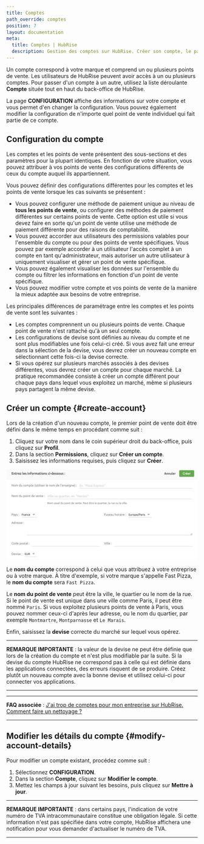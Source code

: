 ```yaml
---
title: Comptes
path_override: comptes
position: 7
layout: documentation
meta:
  title: Comptes | HubRise
  description: Gestion des comptes sur HubRise. Créer son compte, le paramétrer et le modifier. Conventions de nommage d'un compte HubRise pour faciliter le travail de support.
---
```


Un compte correspond à votre marque et comprend un ou plusieurs points de vente. Les utilisateurs de HubRise peuvent avoir accès à un ou plusieurs comptes. Pour passer d'un compte à un autre, utilisez la liste déroulante **Compte** située tout en haut du back-office de HubRise.

La page **CONFIGURATION** affiche des informations sur votre compte et vous permet d'en changer la configuration. Vous pouvez également modifier la configuration de n'importe quel point de vente individuel qui fait partie de ce compte.

## Configuration du compte

Les comptes et les points de vente présentent des sous-sections et des paramètres pour la plupart identiques. En fonction de votre situation, vous pouvez attribuer à vos points de vente des configurations différents de ceux du compte auquel ils appartiennent.

Vous pouvez définir des configurations différentes pour les comptes et les points de vente lorsque les cas suivants se présentent :

- Vous pouvez configurer une méthode de paiement unique au niveau de **tous les points de vente**, ou configurer des méthodes de paiement différentes sur certains points de vente. Cette option est utile si vous devez faire en sorte qu'un point de vente utilise une méthode de paiement différente pour des raisons de comptabilité.
- Vous pouvez accorder aux utilisateurs des permissions valables pour l'ensemble du compte ou pour des points de vente spécifiques. Vous pouvez par exemple accorder à un utilisateur l'accès complet à un compte en tant qu'administrateur, mais autoriser un autre utilisateur à uniquement visualiser et gérer un point de vente spécifique.
- Vous pouvez également visualiser les données sur l'ensemble du compte ou filtrer les informations en fonction d'un point de vente spécifique.
- Vous pouvez modifier votre compte et vos points de vente de la manière la mieux adaptée aux besoins de votre entreprise.

Les principales différences de paramétrage entre les comptes et les points de vente sont les suivantes :

- Les comptes comprennent un ou plusieurs points de vente. Chaque point de vente n'est rattaché qu'à un seul compte.
- Les configurations de devise sont définies au niveau du compte et ne sont plus modifiables une fois celui-ci créé. Si vous avez fait une erreur dans la sélection de la devise, vous devrez créer un nouveau compte en sélectionnant cette fois-ci la devise correcte.
- Si vous opérez sur plusieurs marchés associés à des devises différentes, vous devrez créer un compte pour chaque marché. La pratique recommandée consiste à créer un compte différent pour chaque pays dans lequel vous exploitez un marché, même si plusieurs pays partagent la même devise.

## Créer un compte {#create-account}

Lors de la création d'un nouveau compte, le premier point de vente doit être défini dans le même temps en procédant comme suit :

1. Cliquez sur votre nom dans le coin supérieur droit du back-office, puis cliquez sur **Profil**.
2. Dans la section **Permissions**, cliquez sur **Créer un compte**.
3. Saisissez les informations requises, puis cliquez sur **Créer**.

![Créer un compte sur HubRise](./images/064-2x-create-account.png)

Le **nom du compte** correspond à celui que vous attribuez à votre entreprise ou à votre marque. À titre d'exemple, si votre marque s'appelle Fast Pizza, le **nom du compte** sera `Fast Pizza`.

Le **nom du point de vente** peut être la ville, le quartier ou le nom de la rue. Si le point de vente est unique dans une ville comme Paris, il peut être nommé `Paris`. Si vous exploitez plusieurs points de vente à Paris, vous pouvez nommer ceux-ci d'après leur adresse, ou le nom du quartier, par exemple `Montmartre`, `Montparnasse` et `Le Marais`.

Enfin, saisissez la **devise** correcte du marché sur lequel vous opérez.

---

**REMARQUE IMPORTANTE** : la valeur de la devise ne peut être définie que lors de la création du compte et n'est plus modifiable par la suite. Si la devise du compte HubRise ne correspond pas à celle qui est définie dans les applications connectées, des erreurs risquent de se produire. Créez plutôt un nouveau compte avec la bonne devise et utilisez celui-ci pour connecter vos applications.

---

---

**FAQ associée** : [J'ai trop de comptes pour mon entreprise sur HubRise. Comment faire un nettoyage ?](/docs/faqs/how-can-i-clear-accounts)

---

## Modifier les détails du compte {#modify-account-details}

Pour modifier un compte existant, procédez comme suit :

1. Sélectionnez **CONFIGURATION**.
2. Dans la section **Compte**, cliquez sur **Modifier le compte**.
3. Mettez les champs à jour suivant les besoins, puis cliquez sur **Mettre à jour**.

---

**REMARQUE IMPORTANTE** : dans certains pays, l'indication de votre numéro de TVA intracommunautaire constitue une obligation légale. Si cette information n'est pas spécifiée dans votre compte, HubRise affichera une notification pour vous demander d'actualiser le numéro de TVA.

---
